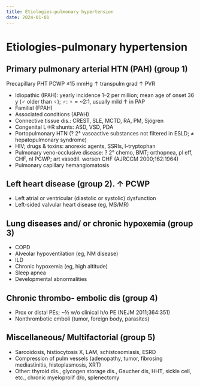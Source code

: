 ```yaml
---
title: Etiologies-pulmonary hypertension
date: 2024-01-01
---
```

# Etiologies-pulmonary hypertension

## Primary pulmonary arterial HTN (PAH) (group 1)
Precapillary PHT
PCWP ≤15 mmHg
↑ transpulm grad
↑ PVR
* Idiopathic (IPAH): yearly incidence 1–2 per million; mean age of onset 36 y (♂ older than ♀); ♂: ♀ = ~2:1, usually mild ↑ in PAP
* Familial (FPAH)
* Associated conditions (APAH)
* Connective tissue dis.: CREST, SLE, MCTD, RA, PM, Sjögren
* Congenital L→R shunts: ASD, VSD, PDA
* Portopulmonary HTN (? 2° vasoactive substances not filtered in ESLD; ≠ hepatopulmonary syndrome)
* HIV; drugs & toxins: anorexic agents, SSRIs, l-tryptophan
* Pulmonary veno-occlusive disease: ? 2° chemo, BMT; orthopnea, pl eff, CHF, nl PCWP; art vasodil. worsen CHF (AJRCCM 2000;162:1964)
* Pulmonary capillary hemangiomatosis

## Left heart disease (group 2). ↑ PCWP
* Left atrial or ventricular (diastolic or systolic) dysfunction
* Left-sided valvular heart disease (eg, MS/MR)

## Lung diseases and/ or chronic hypoxemia (group 3)
* COPD
* Alveolar hypoventilation (eg, NM disease)
* ILD
* Chronic hypoxemia (eg, high altitude)
* Sleep apnea
* Developmental abnormalities

## Chronic thrombo- embolic dis (group 4)
* Prox or distal PEs; ~½ w/o clinical h/o PE (NEJM 2011;364:351)
* Nonthrombotic emboli (tumor, foreign body, parasites)

## Miscellaneous/ Multifactorial (group 5)
* Sarcoidosis, histiocytosis X, LAM, schistosomiasis, ESRD
* Compression of pulm vessels (adenopathy, tumor, fibrosing mediastinitis, histoplasmosis, XRT)
* Other: thyroid dis., glycogen storage dis., Gaucher dis, HHT, sickle cell, etc., chronic myeloprolif d/o, splenectomy
